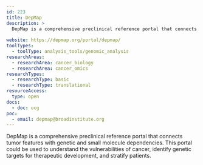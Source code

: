 ```yaml
---
id: 223
title: DepMap
description: >
  DepMap is a comprehensive preclinical reference portal that connects tumor features with genetic and small molecule dependencies. This portal could be used to understand the vulnerabilities of cancer, identify genetic targets for therapeutic development, and stratify patients. 
  
website: https://depmap.org/portal/depmap/
toolTypes:
  - toolType: analysis_tools/genomic_analysis
researchAreas:
  - researchArea: cancer_biology
  - researchArea: cancer_omics
researchTypes:
  - researchType: basic
  - researchType: translational
resourceAccess:
  type: open
docs:
  - doc: ocg
poc:
  - email: depmap@broadinstitute.org
---
```

DepMap is a comprehensive preclinical reference portal that connects tumor features with genetic and small molecule dependencies. This portal could be used to understand the vulnerabilities of cancer, identify genetic targets for therapeutic development, and stratify patients.